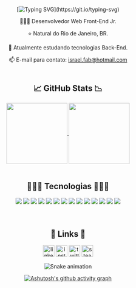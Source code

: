 <div align="center">

  [![Typing SVG](https://readme-typing-svg.herokuapp.com?color=%23F1F070&size=26&center=true&vCenter=true&lines=Ol%C3%A1!%F0%9F%91%8B%F0%9F%8F%BB+Meu+nome+%C3%A9+Israel!)](https://git.io/typing-svg)

  👨🏻‍💻 Desenvolvedor Web Front-End Jr.

  ⭐ Natural do Rio de Janeiro, BR.

  🌱 Atualmente estudando tecnologias Back-End.

  📫 E-mail para contato: israel.fab@hotmail.com
  <br>
  <br>

  <h2>📈 GitHub Stats 📉</h2>

  <a href="https://github.com/anuraghazra/github-readme-stats">
    <img align="center" height=160 src="https://github-readme-stats.vercel.app/api?username=israelnazareth&show_icons=true&theme=github_dark&hide_border=true&title_color=F1F070&icon_color=C0BF5A" />
  </a>

  <a href="https://github.com/anuraghazra/github-readme-stats">
    <img align="center" height=160 src="https://github-readme-stats.vercel.app/api/top-langs/?username=israelnazareth&theme=github_dark&layout=compact&hide_border=true&title_color=F1F070" />
  </a>
  <br>
  <br>

  <h2> 👨🏻‍💻 Tecnologias 👩🏻‍💻 </h2>

  <div>
    <!--hmtl5--><img src="https://shields.io/badge/_-HTML-0D1117?logo=html5&style=for-the-badge&logoColor=F1F070&">
    <!--css3--><img src="https://shields.io/badge/_-CSS-0D1117?logo=css3&style=for-the-badge&logoColor=F1F070">
    <!--js--><img src="https://shields.io/badge/_-JavaScript-0D1117?logo=javascript&style=for-the-badge&logoColor=F1F070">
    <!--react--><img src="https://shields.io/badge/_-REACT-0D1117?logo=react&style=for-the-badge&logoColor=F1F070">
    <!--redux--><img src="https://shields.io/badge/_-REDUX-0D1117?logo=redux&style=for-the-badge&logoColor=F1F070">
    <!--bootstrap--><img src="https://shields.io/badge/_-BOOTSTRAP-0D1117?logo=bootstrap&style=for-the-badge&logoColor=F1F070">
    <!--npm--><img src="https://shields.io/badge/_-npm-0D1117?logo=npm&style=for-the-badge&logoColor=F1F070">
    <!--jest--><img src="https://shields.io/badge/_-jest-0D1117?logo=jest&style=for-the-badge&logoColor=F1F070">
    <!--git--><img src="https://shields.io/badge/_-git-0D1117?logo=git&style=for-the-badge&logoColor=F1F070">
    <!--linux--><img src="https://shields.io/badge/_-linux-0D1117?logo=linux&style=for-the-badge&logoColor=F1F070">
    <!--docker--><img src="https://shields.io/badge/_-docker-0D1117?logo=docker&style=for-the-badge&logoColor=F1F070">
    <!--nodejs--><img src="https://shields.io/badge/_-nodejs-0D1117?logo=nodedotjs&style=for-the-badge&logoColor=F1F070">
    <!--nodemon--><img src="https://shields.io/badge/_-nodemon-0D1117?logo=nodemon&style=for-the-badge&logoColor=F1F070">
    <!--mysql--><img src="https://shields.io/badge/_-mysql-0D1117?logo=mysql&style=for-the-badge&logoColor=F1F070">
  </div>
  <br>
  <br>

  <h2>🔗 Links 🔗</h2>

  [<img src='https://shields.io/badge/_-linkedin-0D1117?logo=linkedin&style=for-the-badge&logoColor=F1F070' alt='linkedin' height='30'>](https://www.linkedin.com/in/israelnazareth/)
  [<img src='https://shields.io/badge/_-instagram-0D1117?logo=instagram&style=for-the-badge&logoColor=F1F070' alt='instagram' height='30'>](https://www.instagram.com/rael.22/)
  [<img src='https://shields.io/badge/_-twitter-0D1117?logo=twitter&style=for-the-badge&logoColor=F1F070' alt='twitter' height='30'>](https://twitter.com/raeeel)
  [<img src='https://shields.io/badge/_-steam-0D1117?logo=steam&style=for-the-badge&logoColor=F1F070' alt='steam' height='30'>](https://steamcommunity.com/id/raeeel/)
  
  ![Snake animation](https://github.com/israelnazareth/israelnazareth/blob/output/github-contribution-grid-snake.svg)
  
  [![Ashutosh's github activity graph](https://activity-graph.herokuapp.com/graph?username=israelnazareth&hide_border&color=F1F070&line=F1F070&bg_color=0D1117)](https://github.com/ashutosh00710/github-readme-activity-graph)


</div>
